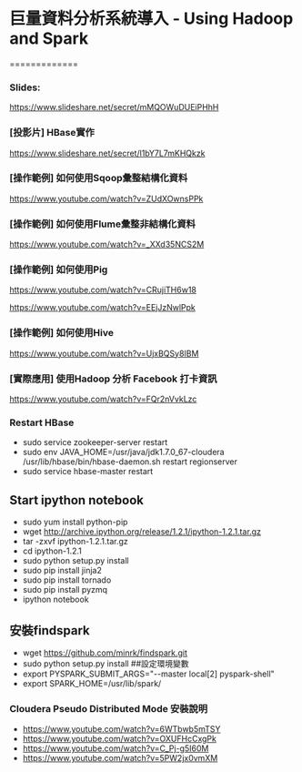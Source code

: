 # 巨量資料分析系統導入 - Using Hadoop and Spark
=============

### Slides:
https://www.slideshare.net/secret/mMQOWuDUEiPHhH

### [投影片] HBase實作
https://www.slideshare.net/secret/l1bY7L7mKHQkzk

### [操作範例] 如何使用Sqoop彙整結構化資料
https://www.youtube.com/watch?v=ZUdXOwnsPPk

### [操作範例] 如何使用Flume彙整非結構化資料
https://www.youtube.com/watch?v=_XXd35NCS2M

### [操作範例] 如何使用Pig
https://www.youtube.com/watch?v=CRujiTH6w18

https://www.youtube.com/watch?v=EEjJzNwlPpk

### [操作範例] 如何使用Hive
https://www.youtube.com/watch?v=UjxBQSy8IBM

### [實際應用] 使用Hadoop 分析 Facebook 打卡資訊
https://www.youtube.com/watch?v=FQr2nVvkLzc


### Restart HBase
- sudo service zookeeper-server restart
- sudo env JAVA_HOME=/usr/java/jdk1.7.0_67-cloudera /usr/lib/hbase/bin/hbase-daemon.sh restart regionserver
- sudo service hbase-master restart

## Start ipython notebook
- sudo yum install python-pip
- wget http://archive.ipython.org/release/1.2.1/ipython-1.2.1.tar.gz
- tar -zxvf ipython-1.2.1.tar.gz
- cd ipython-1.2.1 
- sudo python setup.py install
- sudo pip install jinja2
- sudo pip install tornado
- sudo pip install pyzmq
- ipython notebook

## 安裝findspark
- wget https://github.com/minrk/findspark.git
- sudo python setup.py install
##設定環境變數
- export PYSPARK_SUBMIT_ARGS="--master local[2] pyspark-shell"
- export SPARK_HOME=/usr/lib/spark/

### Cloudera Pseudo Distributed Mode 安裝說明
- https://www.youtube.com/watch?v=6WTbwb5mTSY
- https://www.youtube.com/watch?v=OXUFHcCxgPk
- https://www.youtube.com/watch?v=C_Pj-g5I60M
- https://www.youtube.com/watch?v=5PW2jx0vmXM

